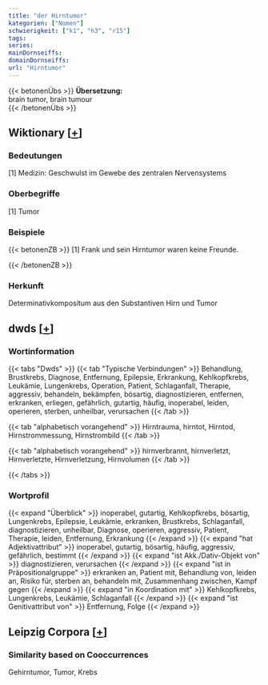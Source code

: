 ```yaml
---
title: "der Hirntumor"
kategorien: ["Nomen"]
schwierigkeit: ["k1", "h3", "r15"]
tags:
series:
mainDornseiffs:
domainDornseiffs:
url: "Hirntumor"
---
```


{{< betonenÜbs >}}
**Übersetzung:**  
brain  tumor, brain  tumour  
{{< /betonenÜbs >}}

## Wiktionary [[+](https://de.wiktionary.org/wiki/Hirntumor)]

### Bedeutungen
[1] Medizin: Geschwulst im Gewebe des zentralen Nervensystems  

### Oberbegriffe
[1] Tumor  

### Beispiele
{{< betonenZB >}}
[1] Frank und sein Hirntumor waren keine Freunde.  

{{< /betonenZB >}}
### Herkunft
Determinativkompositum aus den Substantiven Hirn und Tumor  



## dwds [[+](https://www.dwds.de/wb/Hirntumor)]

### Wortinformation
{{< tabs "Dwds" >}}
{{< tab "Typische Verbindungen" >}}
Behandlung, Brustkrebs, Diagnose, Entfernung, Epilepsie, Erkrankung, Kehlkopfkrebs, Leukämie, Lungenkrebs, Operation, Patient, Schlaganfall, Therapie, aggressiv, behandeln, bekämpfen, bösartig, diagnostizieren, entfernen, erkranken, erliegen, gefährlich, gutartig, häufig, inoperabel, leiden, operieren, sterben, unheilbar, verursachen
{{< /tab >}}

{{< tab "alphabetisch vorangehend" >}}
Hirntrauma, hirntot, Hirntod, Hirnstrommessung, Hirnstrombild
{{< /tab >}}

{{< tab "alphabetisch vorangehend" >}}
hirnverbrannt, hirnverletzt, Hirnverletzte, Hirnverletzung, Hirnvolumen
{{< /tab >}}

{{< /tabs >}}

### Wortprofil
{{< expand "Überblick" >}} inoperabel, gutartig, Kehlkopfkrebs, bösartig, Lungenkrebs, Epilepsie, Leukämie, erkranken, Brustkrebs, Schlaganfall, diagnostizieren, unheilbar, Diagnose, operieren, aggressiv, Patient, Therapie, leiden, Entfernung, Erkrankung {{< /expand >}}
{{< expand "hat Adjektivattribut" >}} inoperabel, gutartig, bösartig, häufig, aggressiv, gefährlich, bestimmt {{< /expand >}}
{{< expand "ist Akk./Dativ-Objekt von" >}} diagnostizieren, verursachen {{< /expand >}}
{{< expand "ist in Präpositionalgruppe" >}} erkranken an, Patient mit, Behandlung von, leiden an, Risiko für, sterben an, behandeln mit, Zusammenhang zwischen, Kampf gegen {{< /expand >}}
{{< expand "in Koordination mit" >}} Kehlkopfkrebs, Lungenkrebs, Leukämie, Schlaganfall {{< /expand >}}
{{< expand "ist Genitivattribut von" >}} Entfernung, Folge {{< /expand >}}

## Leipzig Corpora [[+](https://corpora.uni-leipzig.de/en/res?word=Hirntumor&corpusId=deu_newscrawl-public_2018)]


### Similarity based on Cooccurrences
Gehirntumor, Tumor, Krebs

